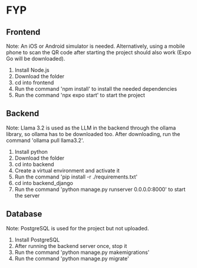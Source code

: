 # FYP

## Frontend
Note: An iOS or Android simulator is needed. Alternatively, using a mobile phone to scan the QR code after starting the project should also work (Expo Go will be downloaded).

1. Install Node.js
2. Download the folder
3. cd into frontend
4. Run the command 'npm install' to install the needed dependencies
5. Run the command 'npx expo start' to start the project

## Backend
Note: Llama 3.2 is used as the LLM in the backend through the ollama library, so ollama has to be downloaded too. After downloading, run the command 'ollama pull llama3.2'.

1. Install python
2. Download the folder
3. cd into backend
4. Create a virtual environment and activate it
5. Run the command 'pip install -r ./requirements.txt'
6. cd into backend_django
7. Run the command 'python manage.py runserver 0.0.0.0:8000' to start the server

## Database
Note: PostgreSQL is used for the project but not uploaded.

1. Install PostgreSQL
2. After running the backend server once, stop it
3. Run the command 'python manage.py makemigrations'
4. Run the command 'python manage.py migrate'
